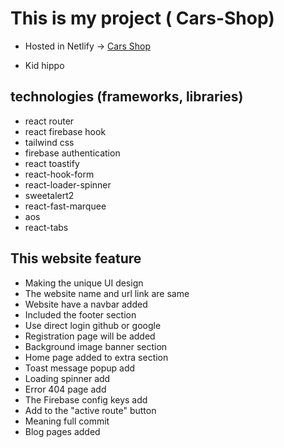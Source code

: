 # This is my project ( Cars-Shop)

- Hosted in Netlify -> [Cars Shop](https://assignment-11-705cf.web.app/)



- Kid hippo 


## technologies (frameworks, libraries) 
- react router
- react firebase hook
- tailwind css
- firebase authentication
- react toastify
- react-hook-form
- react-loader-spinner
- sweetalert2
- react-fast-marquee
- aos
- react-tabs


## This website feature

- Making the unique UI design
- The website name and url link are same
- Website have a navbar added
- Included the footer section 
- Use direct login github or google
- Registration page will be added
- Background image banner section
- Home page added to extra section 
- Toast message popup add
- Loading spinner add
- Error 404 page add
- The Firebase config keys add
- Add to the "active route" button
- Meaning full commit
- Blog pages added

